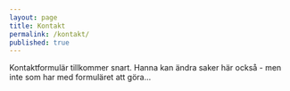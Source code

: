 ```yaml
---
layout: page
title: Kontakt
permalink: /kontakt/
published: true
---
```


Kontaktformulär tillkommer snart. Hanna kan ändra saker här också - men inte som har med formuläret att göra...
